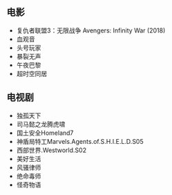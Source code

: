

## 电影

* 复仇者联盟3：无限战争 Avengers: Infinity War (2018)
* 血观音
* 头号玩家
* 暴裂无声
* 午夜巴黎
* 超时空同居

## 电视剧

* 独孤天下
* 司马懿之龙腾虎啸
* 国土安全Homeland7
* 神盾局特工Marvels.Agents.of.S.H.I.E.L.D.S05
* 西部世界.Westworld.S02
* 美好生活
* 风骚律师
* 绝命毒师
* 怪奇物语
